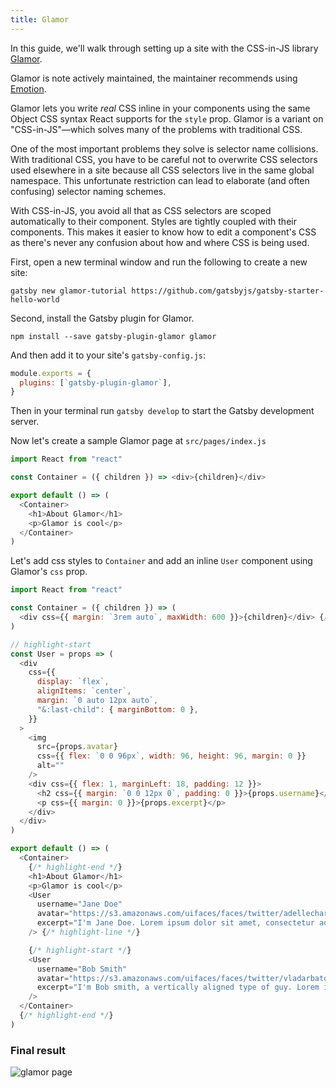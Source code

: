 ```yaml
---
title: Glamor
---
```


In this guide, we'll walk through setting up a site with the CSS-in-JS library [Glamor](https://github.com/threepointone/glamor).

Glamor is note actively maintained, the maintainer recommends using [Emotion](/docs/emotion).

Glamor lets you write _real_ CSS inline in your components using the same Object
CSS syntax React supports for the `style` prop. Glamor is a variant on "CSS-in-JS"—which solves many of the problems with traditional CSS.

One of the most important problems they solve is selector name collisions. With traditional CSS, you have to be careful not to overwrite CSS selectors used elsewhere in a site because all CSS selectors live in the same global namespace. This unfortunate restriction can lead to elaborate (and often confusing) selector naming schemes.

With CSS-in-JS, you avoid all that as CSS selectors are scoped automatically to their component. Styles are tightly coupled with their components. This makes it easier to know how to edit a component's CSS as there's never any confusion about how and where CSS is being used.

First, open a new terminal window and run the following to create a new site:

```shell
gatsby new glamor-tutorial https://github.com/gatsbyjs/gatsby-starter-hello-world
```

Second, install the Gatsby plugin for Glamor.

```shell
npm install --save gatsby-plugin-glamor glamor
```

And then add it to your site's `gatsby-config.js`:

```javascript:title=gatsby-config.js
module.exports = {
  plugins: [`gatsby-plugin-glamor`],
}
```

Then in your terminal run `gatsby develop` to start the Gatsby development server.

Now let's create a sample Glamor page at `src/pages/index.js`

```jsx:title=src/pages/index.js
import React from "react"

const Container = ({ children }) => <div>{children}</div>

export default () => (
  <Container>
    <h1>About Glamor</h1>
    <p>Glamor is cool</p>
  </Container>
)
```

Let's add css styles to `Container` and add an inline `User` component using Glamor's `css` prop.

```jsx:title=src/pages/index.js
import React from "react"

const Container = ({ children }) => (
  <div css={{ margin: `3rem auto`, maxWidth: 600 }}>{children}</div> {/* highlight-line */}
)

// highlight-start
const User = props => (
  <div
    css={{
      display: `flex`,
      alignItems: `center`,
      margin: `0 auto 12px auto`,
      "&:last-child": { marginBottom: 0 },
    }}
  >
    <img
      src={props.avatar}
      css={{ flex: `0 0 96px`, width: 96, height: 96, margin: 0 }}
      alt=""
    />
    <div css={{ flex: 1, marginLeft: 18, padding: 12 }}>
      <h2 css={{ margin: `0 0 12px 0`, padding: 0 }}>{props.username}</h2>
      <p css={{ margin: 0 }}>{props.excerpt}</p>
    </div>
  </div>
)

export default () => (
  <Container>
    {/* highlight-end */}
    <h1>About Glamor</h1>
    <p>Glamor is cool</p>
    <User
      username="Jane Doe"
      avatar="https://s3.amazonaws.com/uifaces/faces/twitter/adellecharles/128.jpg"
      excerpt="I'm Jane Doe. Lorem ipsum dolor sit amet, consectetur adipisicing elit." {/* highlight-line */}
    /> {/* highlight-line */}

    {/* highlight-start */}
    <User
      username="Bob Smith"
      avatar="https://s3.amazonaws.com/uifaces/faces/twitter/vladarbatov/128.jpg"
      excerpt="I'm Bob smith, a vertically aligned type of guy. Lorem ipsum dolor sit amet, consectetur adipisicing elit."
    />
  </Container>
  {/* highlight-end */}
)
```

### Final result

![glamor page](../tutorial/part-two/glamor-example.png)
